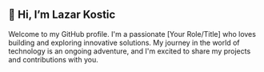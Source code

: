 ## 👋 Hi, I’m Lazar Kostic

Welcome to my GitHub profile. I'm a passionate [Your Role/Title] who loves building and exploring innovative solutions. My journey in the world of technology is an ongoing adventure, and I'm excited to share my projects and contributions with you.

